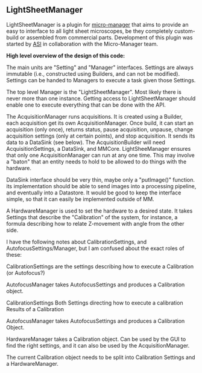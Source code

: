## LightSheetManager

LightSheetManager is a plugin for [micro-manager](https://micro-manager.org) that aims to provide an easy to interface to all light sheet microscopes, be they completely custom-build or assembled from commercial parts.  Development of this plugin was started by [ASI](https:////www.asiimaging.com) in collaboration with the Micro-Manager team. 



**High level overview of the design of this code:**

The main units are "Setting" and "Manager" interfaces. Settings are always immutable (i.e., constructed using Builders, and can not be modified). Settings can be handed to Managers to execute a task given those Settings.

The top level Manager is the "LightSheetManager".  Most likely there is never more than one instance. Getting access to LightSheetManager should enable one to execute everything that can be done with the API.

The AcquisitionManager runs acquisitions.  It is created using a Builder, each acquisition get its own AcquisitionManager. Once build, it can start an acquisition (only once), returns status, pause acquisition, unpause, change acquisition settings (only at certain points), and stop acquisition. It sends its data to a DataSink (see below). The AcquisitionBuilder will need AcquisitionSettings, a DataSink, and MMCore.
LightSheeManager ensures that only one AcquisitionManager can run at any one time.  This may involve a "baton" that an entity needs to hold to be allowed to do things with the hardware.

DataSink interface should be very thin, maybe only a "putImage()" function.  its implementation should be able to send images into a processing pipeline, and eventually into a Datastore. It would be good to keep the interface simple, so that it can easily be implemented outside of MM.

A HardwareManager is used to set the hardware to a desired state.  It takes Settings that describe the "Calibration" of the system, for instance, a formula describing how to relate Z-movement with angle from the other side.

I have the following notes about CalibrationSettings, and AutofocusSettings/Manager, but I am confused about the exact roles of these:

CalibrationSettings are the settings describing how to execute a Calibration (or Autofocus?)

AutofocusManager takes AutofocusSettings and produces a Calibration object.

CalibrationSettings
    Both Settings directing how to execute a calibration
    Results of a Calibration

AutofocusManager takes AutofocusSettings and produces a Calibration Object.

HardwareManager takes a Calibration object.  Can be used by the GUI to find the right settings, and it can also be used by the AcquisitionManager.  

The current Calibration object needs to be split into Calibration Settings and a HardwareManager.
